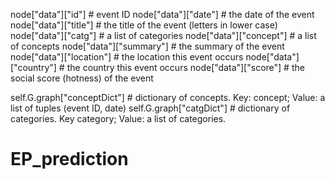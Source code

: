 
node["data"]["id"]  # event ID
node["data"]["date"] # the date of the event
node["data"]["title"] # the title of the event (letters in lower case)
node["data"]["catg"] # a list of categories 
node["data"]["concept"] # a list of concepts
node["data"]["summary"] # the summary of the event
node["data"]["location"] # the location this event occurs
node["data"]["country"] # the country this event occurs
node["data"]["score"] # the social score (hotness) of the event

self.G.graph["conceptDict"] # dictionary of concepts. Key: concept; Value: a list of tuples (event ID, date)
self.G.graph["catgDict"] # dictionary of categories. Key category; Value: a list of categories.  
# EP_prediction
